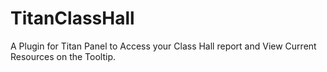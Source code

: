 # TitanClassHall
A Plugin for Titan Panel to Access your Class Hall report and View Current Resources on the Tooltip.
